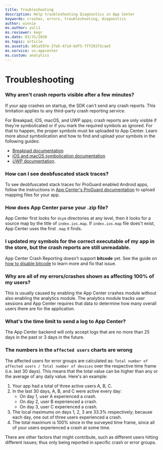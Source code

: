 ```yaml
---
title: Troubleshooting
description: Help troubleshooting Diagnostics in App Center
keywords: crashes, errors, troubleshooting, diagnostics
author: winnie
ms.author: yuli1
ms.reviewer: kegr
ms.date: 03/31/2020
ms.topic: article
ms.assetid: 601a597e-37e5-4714-bdf5-fff29373cae5
ms.service: vs-appcenter
ms.custom: analytics
---
```


# Troubleshooting

### Why aren't crash reports visible after a few minutes?
If your app crashes on startup, the SDK can't send any crash reports. This limitation applies to any third-party crash reporting service.

For Breakpad, iOS, macOS, and UWP apps; crash reports are only visible if they're symbolicated or if you mark the required symbols as ignored. For that to happen, the proper symbols must be uploaded to App Center. Learn more about symbolication and how to find and upload your symbols in the following guides:

- [Breakpad documentation](~/diagnostics/Android-NDK.md)
- [iOS and macOS symbolication documentation](~/diagnostics/iOS-symbolication.md)
- [UWP documentation](~/diagnostics/windows-support.md#symbolication).

### How can I see deobfuscated stack traces?
To see deobfuscated stack traces for ProGuard enabled Android apps, follow the instructions in [App Center's ProGuard documentation](~/diagnostics/Android-ProGuard.md) to upload mapping files for your app.

### How does App Center parse your .zip file?
App Center first looks for `dsym` directories at any level, then it looks for a source map by the title of `index.ios.map`. If `index.ios.map` file does't exist, App Center uses the first `.map` it finds.

### I updated my symbols for the correct executable of my app in the store, but the crash reports are still unreadable.
App Center Crash Reporting doesn't support **bitcode** yet. See the guide on [how to disable bitcode](~/diagnostics/iOS-symbolication.md#bitcode) to learn more and fix that issue.

### Why are all of my errors/crashes shown as affecting 100% of my users?
This is usually caused by enabling the App Center crashes module without also enabling the analytics module. The analytics module tracks user sessions and App Center requires that data to determine how many overall users there are for the application.

### What's the time limit to send a log to App Center?
The App Center backend will only accept logs that are no more than 25 days in the past or 3 days in the future.

### The numbers in the `affected users` charts are wrong
The affected users for error groups are calculated as: `Total number of affected users / Total number of devices` over the respective time frame (i.e. last 30 days).
This means that the total value can be higher than any or the average of any daily value. Here's an example:

1. Your app had a total of three active users A, B, C.
2. In the last 30 days, A, B, and C were active every day:
   - On day 1, user A experienced a crash. 
   - On day 2, user B experienced a crash. 
   - On day 3, user C experienced a crash.
3. The local maximums on days 1, 2, 3 are 33.3% respectively; because each day, one out of three users experienced a crash.
4. The total maximum is 100% since in the surveyed time frame, since all of your users experienced a crash at some time.

There are other factors that might contribute, such as different users hitting different issues; thus only being reported in specific crash or error groups.
